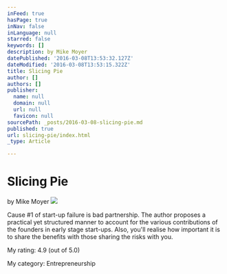 ```yaml
---
inFeed: true
hasPage: true
inNav: false
inLanguage: null
starred: false
keywords: []
description: by Mike Moyer
datePublished: '2016-03-08T13:53:32.127Z'
dateModified: '2016-03-08T13:53:15.322Z'
title: Slicing Pie
author: []
authors: []
publisher:
  name: null
  domain: null
  url: null
  favicon: null
sourcePath: _posts/2016-03-08-slicing-pie.md
published: true
url: slicing-pie/index.html
_type: Article

---
```

# Slicing Pie

by Mike Moyer
![](https://the-grid-user-content.s3-us-west-2.amazonaws.com/95e5108f-0c17-45f6-a399-cfbf7f952c8d.jpg)

Cause \#1 of start-up failure is bad partnership. The author proposes a practical yet structured manner to account for the various contributions of the founders in early stage start-ups. Also, you'll realise how important it is to share the benefits with those sharing the risks with you.

My rating: 4.9 (out of 5.0)

My category: Entrepreneurship
